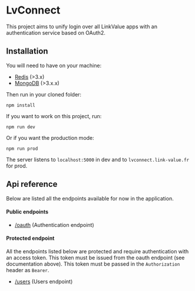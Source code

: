 # LvConnect

This project aims to unify login over all LinkValue apps with an authentication service based on OAuth2.

## Installation

You will need to have on your machine:
- [Redis](http://redis.io/) (>3.x)
- [MongoDB](https://www.mongodb.com/) (>3.x.x)

Then run in your cloned folder:
```
npm install
```

If you want to work on this project, run:
```
npm run dev
```

Or if you want the production mode:
```
npm run prod
```

The server listens to `localhost:5000` in dev and to `lvconnect.link-value.fr` for prod.

## Api reference

Below are listed all the endpoints available for now in the application.

#### Public endpoints
- [/oauth](docs/endpoint-oauth.md) (Authentication endpoint)

#### Protected endpoint

All the endpoints listed below are protected and require authentication with an access token.
This token must be issued from the oauth endpoint (see documentation above).
This token must be passed in the `Authorization` header as `Bearer`.

- [/users](docs/endpoint-users.md) (Users endpoint)
